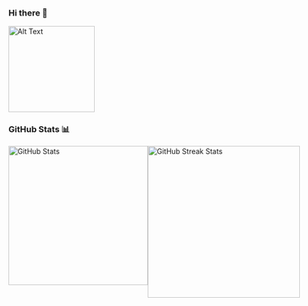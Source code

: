 ### Hi there 👋

<p align="left">
  <img src="https://github.com/IssamLL/IssamLL/blob/main/boxing-cat.gif" alt="Alt Text" width="170">
</p>


### GitHub Stats 📊

<div style="display: flex; justify-content: space-between;">
    <img src="https://github-readme-stats.vercel.app/api?username=IssamLL&theme=radical&hide_border=true&include_all_commits=false&count_private=false" alt="GitHub Stats" style="width: 275px;">
    <img src="https://github-readme-streak-stats.herokuapp.com/?user=IssamLL&theme=radical&hide_border=true" alt="GitHub Streak Stats" style="width: 300px;">
</div>







